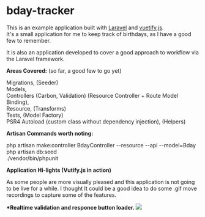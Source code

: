 # bday-tracker

This is an example application built with <a target="_blank" href="https://laravel.com/">Laravel</a> and <a target="_blank" href="https://vuetifyjs.com/en/">vuetify.js</a>. <br> It's a small application for me to keep track of birthdays, as I have a good few to remember.

It is also an application developed to cover a good approach to workflow via the Laravel framework.

<strong>Areas Covered:</strong> (so far, a good few to go yet)

Migrations, (Seeder)<br>
Models, <br>
Controllers (Carbon, Validation) (Resource Controller + Route Model Binding), <br> 
Resource, (Transforms) <br>
Tests, (Model Factory)<br>
PSR4 Autoload (custom class without dependency injection), (Helpers) <br>

<strong>Artisan Commands worth noting:</strong>

php artisan make:controller BdayController --resource --api --model=Bday <br>
php artisan db:seed <br>
./vendor/bin/phpunit <br>

<strong>Application Hi-lights (Vutify.js in action)</strong>

As some people are more visually pleased and this application is not going to be live for a while. 
I thought It could be a good idea to do some .gif move recordings to capture some of the features.

<strong>*Realtime validation and responce button loader.<strong>
<img src="https://media.giphy.com/media/2bXt6lBcnnRT3Vv8hf/giphy.gif"/>
